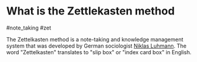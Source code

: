 # What is the Zettlekasten method

#note\_taking #zet

The Zettelkasten method is a note-taking and knowledge management system that was 
developed by German sociologist [Niklas
Luhmann](https://en.wikipedia.org/wiki/Niklas_Luhmann). 
The word "Zettelkasten" translates to "slip box" or "index card box" in English. 
